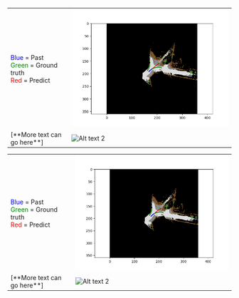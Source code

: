 <table>
  <tr>
    <td>
      <span style="color: blue;">Blue</span> = Past<br>
      <span style="color: green;">Green</span> = Ground truth<br>
      <span style="color: red;">Red</span> = Predict
    </td>
    <td><img src="/Images/video_vehicle_107.png" alt="Alt text 1" width="700"/></td>
  </tr>
  <tr>
    <td>[**More text can go here**]</td>
    <td><img src="/Images/Demo.gif" alt="Alt text 2" width="700"/></td>
  </tr>
</table>

<table>
  <tr>
    <td>
      <span style="color: blue;">Blue</span> = Past<br>
      <span style="color: green;">Green</span> = Ground truth<br>
      <span style="color: red;">Red</span> = Predict
    </td>
    <td>
      <img src="/Images/video_vehicle_107.png" alt="Alt text 1" width="600"/>
    </td>
  </tr>
  <tr>
    <td>
      [**More text can go here**]
    </td>
    <td>
      <img src="/Images/Demo.gif" alt="Alt text 2" width="600"/>
    </td>
  </tr>
</table>
